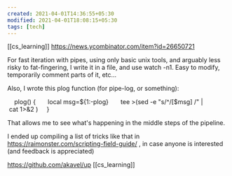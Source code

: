 ```yaml
---
created: 2021-04-01T14:36:55+05:30
modified: 2021-04-01T18:08:15+05:30
tags: [tech]
---
```

[[cs_learning]]
https://news.ycombinator.com/item?id=26650721

For fast iteration with pipes, using only basic unix tools, and arguably less risky to fat-fingering, I write it in a file, and use watch -n1. Easy to modify, temporarily comment parts of it, etc...

Also, I wrote this plog function (for pipe-log, or something):

    plog() {
      local msg=${1:-plog}
      tee >(sed -e "s/^/[$msg] /" | cat 1>&2 )
    } 

That allows me to see what's happening in the middle steps of the pipeline.

I ended up compiling a list of tricks like that in https://raimonster.com/scripting-field-guide/ , in case anyone is interested (and feedback is appreciated)

https://github.com/akavel/up
[[cs_learning]]